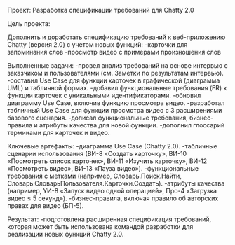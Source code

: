 Проект: Разработка спецификации требований для Chatty 2.0

Цель проекта:

Дополнить и доработать спецификацию требований к веб-приложению Chatty (версия 2.0) с учетом новых функций:
-карточки для запоминания слов
-просмотр видео с примерами произношения слов

Выполненные задачи:
-провел анализ требований на основе интервью с заказчиком и пользователями (см. Заметки по результатам интервью).
-составил Use Case для функции карточек в графической (диаграмма UML) и табличной формах.
-добавил функциональные требования (FR) к функции карточек с уникальными идентификаторами.
-обновил диаграмму Use Case, включив функцию просмотра видео.
-разработал табличный Use Case для функции просмотра видео с 3 расширениями базового сценария.
-дописал функциональные требования, бизнес-правила и атрибуты качества для новой функции.
-дополнил глоссарий терминами для карточек и видео.

Ключевые артефакты:
-диаграмма Use Case (Chatty 2.0).
-табличные сценарии использования (ВИ-8 «Создать карточку», ВИ-10 «Посмотреть список карточек», ВИ-11 «Изучить карточку», ВИ-12 «Посмотреть видео», ВИ-13 «Пауза видео»).
-функциональные требования с метками (например, Словарь.Поиск.Найти, Словарь.СловарьПользователя.Карточки.Создать).
-атрибуты качества (например, УИ-8 «Запуск видео одной операцией», Про-4 «Загрузка видео ≤ 5 секунд»).
-бизнес-правила, включая правило об авторских правах для видео (БП-5).

Результат:
-подготовлена расширенная спецификация требований, которая может быть использована командой разработки для реализации новых функций Chatty 2.0.
